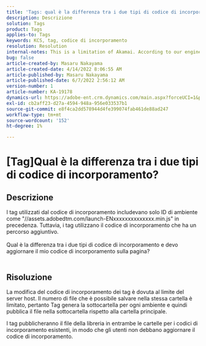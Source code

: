 ```yaml
---
title: 'Tags: qual è la differenza tra i due tipi di codice di incorporamento'
description: Descrizione
solution: Tags
product: Tags
applies-to: Tags
keywords: KCS, tag, codice di incorporamento
resolution: Resolution
internal-notes: This is a limitation of Akamai. According to our engineer.
bug: false
article-created-by: Masaru Nakayama
article-created-date: 4/14/2022 8:06:55 AM
article-published-by: Masaru Nakayama
article-published-date: 6/7/2022 2:56:12 AM
version-number: 1
article-number: KA-19178
dynamics-url: https://adobe-ent.crm.dynamics.com/main.aspx?forceUCI=1&pagetype=entityrecord&etn=knowledgearticle&id=b163e3b7-c9bb-ec11-983f-0022480b43aa
exl-id: cb2aff23-d27a-4594-948a-956e033537b1
source-git-commit: e8f4ca2dd578944d4fe399074fab461de88ad247
workflow-type: tm+mt
source-wordcount: '152'
ht-degree: 1%

---
```


# [Tag]Qual è la differenza tra i due tipi di codice di incorporamento?

## Descrizione

I tag utilizzati dal codice di incorporamento includevano solo ID di ambiente come &quot;//assets.adobedtm.com/launch-ENxxxxxxxxxxxxxx.min.js&quot; in precedenza. Tuttavia, i tag utilizzano il codice di incorporamento che ha un percorso aggiuntivo. <br><br>Qual è la differenza tra i due tipi di codice di incorporamento e devo aggiornare il mio codice di incorporamento sulla pagina?
<br> 

## Risoluzione


La modifica del codice di incorporamento dei tag è dovuta al limite del server host. Il numero di file che è possibile salvare nella stessa cartella è limitato, pertanto Tag genera la sottocartella per ogni ambiente e quindi pubblica il file nella sottocartella rispetto alla cartella principale.

I tag pubblicheranno il file della libreria in entrambe le cartelle per i codici di incorporamento esistenti, in modo che gli utenti non debbano aggiornare il codice di incorporamento.
